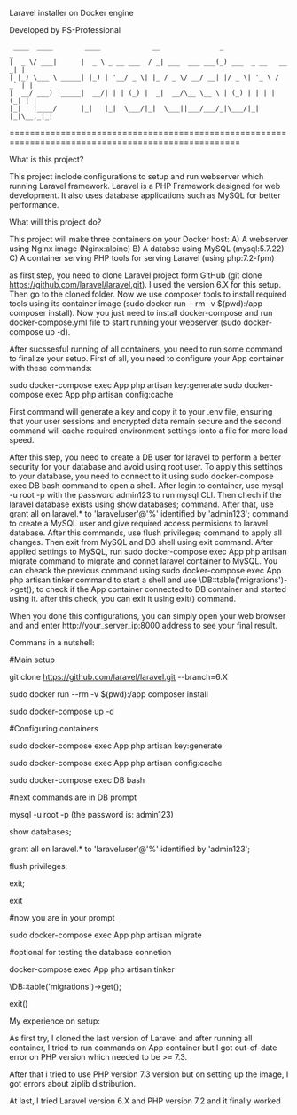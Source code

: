 Laravel installer on Docker engine

Developed by PS-Professional

     ____  ____        ____             __               _                   _ 
    |  _ \/ ___|      |  _ \ _ __ ___  / _| ___  ___ ___(_) ___  _ __   __ _| |
    | |_) \___ \ _____| |_) | '__/ _ \| |_ / _ \/ __/ __| |/ _ \| '_ \ / _` | |
    |  __/ ___) |_____|  __/| | | (_) |  _|  __/\__ \__ \ | (_) | | | | (_| | |
    |_|   |____/      |_|   |_|  \___/|_|  \___||___/___/_|\___/|_| |_|\__,_|_|

===================================================================================================


What is this project?


This project inclode configurations to setup and run webserver which running Laravel framework. Laravel is a PHP Framework designed for web development. It also uses database applications such as MySQL for better performance.


What will this project do?


This project will make three containers on your Docker host:
     A) A webserver using Nginx image (Nginx:alpine)
     B) A databse using MySQL (mysql:5.7.22)
     C) A container serving PHP tools for serving Laravel (using php:7.2-fpm)

as first step, you need to clone Laravel project form GitHub (git clone https://github.com/laravel/laravel.git). I used the version 6.X for this setup. Then go to the cloned folder. Now we use composer tools to install required tools using its container image (sudo docker run --rm -v $(pwd):/app composer install). Now you just need to install docker-compose and run docker-compose.yml file to start running your webserver (sudo docker-compose up -d).

After sucssesful running of all containers, you need to run some command to finalize your setup. First of all, you need to configure your App container with these commands:

sudo docker-compose exec App php artisan key:generate
sudo docker-compose exec App php artisan config:cache

First command will generate a key and copy it to your .env file, ensuring that your user sessions and encrypted data remain secure and the second command will cache required environment settings ionto a file for more load speed.

After this step, you need to create a DB user for laravel to perform a better security for your database and avoid using root user. To apply this settings to your database, you need to connect to it using sudo docker-compose exec DB bash command to open a shell. After login to container, use mysql -u root -p with the password admin123 to run mysql CLI. Then chech if the laravel database exists using show databases; command. After that, use grant all on laravel.* to 'laraveluser'@'%' identified by 'admin123'; command to create a MySQL user and give required access permisions to laravel database. After this commands, use flush privileges; command to apply all changes. Then exit from MySQL and DB shell using exit command. After applied settings to MySQL, run sudo docker-compose exec App php artisan migrate command to migrate and connet laravel container to MySQL. You can cheack the previous command using sudo docker-compose exec App php artisan tinker command to start a shell and use \DB::table('migrations')->get(); to check if the App container connected to DB container and started using it. after this check, you can exit it using exit() command.

When you done this configurations, you can simply open your web browser and and enter http://your_server_ip:8000 address to see your final result.


Commans in a nutshell:


#Main setup

git clone https://github.com/laravel/laravel.git --branch=6.X

sudo docker run --rm -v $(pwd):/app composer install

sudo docker-compose up -d

#Configuring containers

sudo docker-compose exec App php artisan key:generate

sudo docker-compose exec App php artisan config:cache

sudo docker-compose exec DB bash 

#next commands are in DB prompt

mysql -u root -p (the password is: admin123)

show databases;

grant all on laravel.* to 'laraveluser'@'%' identified by 'admin123';

flush privileges;

exit;

exit

#now you are in your prompt

sudo docker-compose exec App php artisan migrate

#optional for testing the database connetion

docker-compose exec App php artisan tinker

\DB::table('migrations')->get();

exit()


My experience on setup:


As first try, I cloned the last version of Laravel and after running all container, I tried to run commands on App container but I got out-of-date error on PHP version which needed to be >= 7.3. 

After that i tried to use PHP version 7.3 version but on setting up the image, I got errors about ziplib distribution.

At last, I tried Laravel version 6.X and PHP version 7.2 and it finally worked
